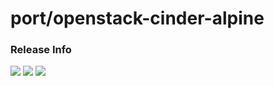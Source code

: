 # port/openstack-cinder-alpine

### Release Info
[![](https://images.microbadger.com/badges/version/port/openstack-cinder-alpine.svg)](http://microbadger.com/images/port/openstack-cinder-alpine "Image info @ microbadger.com")
[![](https://images.microbadger.com/badges/image/port/openstack-cinder-alpine.svg)](http://microbadger.com/images/port/openstack-cinder-alpine "Image info @ microbadger.com")
[![](https://images.microbadger.com/badges/commit/port/openstack-cinder-alpine.svg)](http://microbadger.com/images/port/openstack-cinder-alpine "Image info @ microbadger.com")
